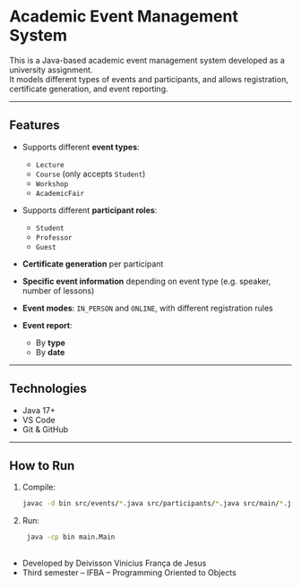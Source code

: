 # Academic Event Management System

This is a Java-based academic event management system developed as a university assignment.  
It models different types of events and participants, and allows registration, certificate generation, and event reporting.

---

## Features

- Supports different **event types**:
  - `Lecture`
  - `Course` (only accepts `Student`)
  - `Workshop`
  - `AcademicFair`

- Supports different **participant roles**:
  - `Student`
  - `Professor`
  - `Guest`

- **Certificate generation** per participant
- **Specific event information** depending on event type (e.g. speaker, number of lessons)
- **Event modes**: `IN_PERSON` and `ONLINE`, with different registration rules
- **Event report**:
  - By **type**
  - By **date**

---

## Technologies

- Java 17+
- VS Code
- Git & GitHub

---

## How to Run

1. Compile:
   ```bash
   javac -d bin src/events/*.java src/participants/*.java src/main/*.java

2. Run:
   ```bash
    java -cp bin main.Main

##

- Developed by Deivisson Vinicius França de Jesus
- Third semester – IFBA – Programming Oriented to Objects
